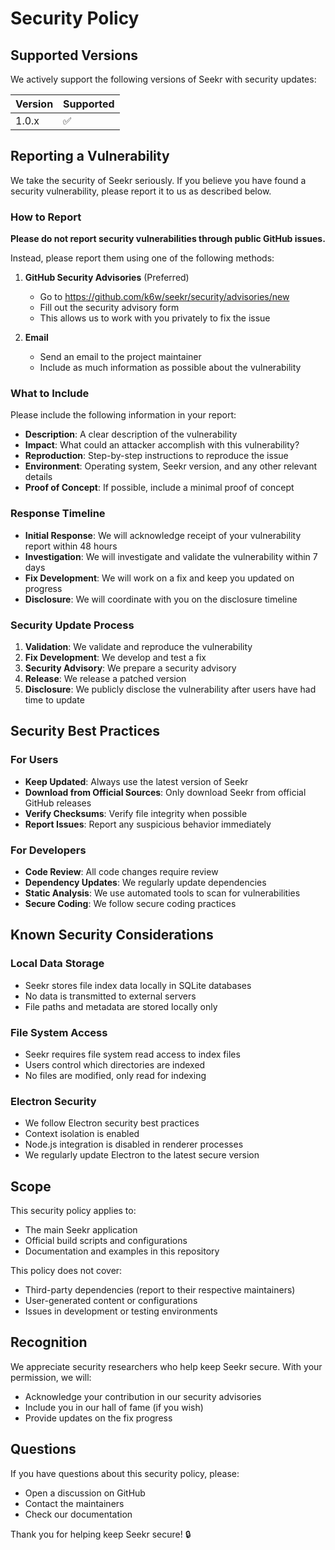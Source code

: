 # Security Policy

## Supported Versions

We actively support the following versions of Seekr with security updates:

| Version | Supported          |
| ------- | ------------------ |
| 1.0.x   | :white_check_mark: |

## Reporting a Vulnerability

We take the security of Seekr seriously. If you believe you have found a security vulnerability, please report it to us as described below.

### How to Report

**Please do not report security vulnerabilities through public GitHub issues.**

Instead, please report them using one of the following methods:

1. **GitHub Security Advisories** (Preferred)
   - Go to https://github.com/k6w/seekr/security/advisories/new
   - Fill out the security advisory form
   - This allows us to work with you privately to fix the issue

2. **Email**
   - Send an email to the project maintainer
   - Include as much information as possible about the vulnerability

### What to Include

Please include the following information in your report:

- **Description**: A clear description of the vulnerability
- **Impact**: What could an attacker accomplish with this vulnerability?
- **Reproduction**: Step-by-step instructions to reproduce the issue
- **Environment**: Operating system, Seekr version, and any other relevant details
- **Proof of Concept**: If possible, include a minimal proof of concept

### Response Timeline

- **Initial Response**: We will acknowledge receipt of your vulnerability report within 48 hours
- **Investigation**: We will investigate and validate the vulnerability within 7 days
- **Fix Development**: We will work on a fix and keep you updated on progress
- **Disclosure**: We will coordinate with you on the disclosure timeline

### Security Update Process

1. **Validation**: We validate and reproduce the vulnerability
2. **Fix Development**: We develop and test a fix
3. **Security Advisory**: We prepare a security advisory
4. **Release**: We release a patched version
5. **Disclosure**: We publicly disclose the vulnerability after users have had time to update

## Security Best Practices

### For Users

- **Keep Updated**: Always use the latest version of Seekr
- **Download from Official Sources**: Only download Seekr from official GitHub releases
- **Verify Checksums**: Verify file integrity when possible
- **Report Issues**: Report any suspicious behavior immediately

### For Developers

- **Code Review**: All code changes require review
- **Dependency Updates**: We regularly update dependencies
- **Static Analysis**: We use automated tools to scan for vulnerabilities
- **Secure Coding**: We follow secure coding practices

## Known Security Considerations

### Local Data Storage
- Seekr stores file index data locally in SQLite databases
- No data is transmitted to external servers
- File paths and metadata are stored locally only

### File System Access
- Seekr requires file system read access to index files
- Users control which directories are indexed
- No files are modified, only read for indexing

### Electron Security
- We follow Electron security best practices
- Context isolation is enabled
- Node.js integration is disabled in renderer processes
- We regularly update Electron to the latest secure version

## Scope

This security policy applies to:
- The main Seekr application
- Official build scripts and configurations
- Documentation and examples in this repository

This policy does not cover:
- Third-party dependencies (report to their respective maintainers)
- User-generated content or configurations
- Issues in development or testing environments

## Recognition

We appreciate security researchers who help keep Seekr secure. With your permission, we will:
- Acknowledge your contribution in our security advisories
- Include you in our hall of fame (if you wish)
- Provide updates on the fix progress

## Questions

If you have questions about this security policy, please:
- Open a discussion on GitHub
- Contact the maintainers
- Check our documentation

Thank you for helping keep Seekr secure! 🔒
